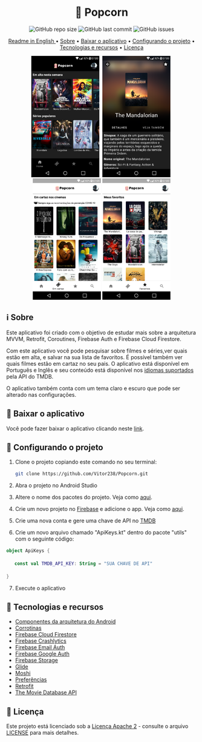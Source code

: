 <h1 align="center"> 🍿 Popcorn </h1>

<p align="center">
<img alt="GitHub repo size" src="https://img.shields.io/github/repo-size/Vitor238/Popcorn">

<img alt="GitHub last commit" src="https://img.shields.io/github/last-commit/Vitor238/Popcorn">

<img alt="GitHub issues" src="https://img.shields.io/github/issues/Vitor238/Popcorn">

</p>

<p align="center">
 <a href="./README.md">Readme in English </a> •
 <a href="#information_source-sobre">Sobre</a> •
 <a href="#iphone-baixar-o-aplicativo">Baixar o aplicativo</a> •
 <a href="#hammer-configurando-o-projeto">Configurando o projeto</a> •
 <a href="#rocket-tecnologias-e-recursos">Tecnologias e recursos</a> •
 <a href="#memo--licença">Licença</a>
</p>

<p align="center">
<img src="./screenshots/home_pt_br.png" alt="Home" 
width="180">
<img src="./screenshots/info_pt_br.png" 
alt="Info" width="180" hspace="4">
<img src="screenshots/now_playing_pt_br.png" alt="Em cartaz" 
width="180">
<img src="./screenshots/favorites_pt_br.png" alt="Favoritos" 
width="180">
</p>

## :information_source: Sobre

Este aplicativo foi criado com o objetivo de estudar mais sobre a arquitetura MVVM, Retrofit, Coroutines, Firebase Auth e Firebase Cloud Firestore.

Com este aplicativo você pode pesquisar sobre filmes e séries,ver quais estão em alta, e salvar na sua lista de favoritos. É possível também ver quais filmes estão em cartaz no seu pais. O aplicativo está disponível em Português e Inglês e seu conteúdo está disponível nos [idiomas suportados](https://developers.themoviedb.org/3/configuration/get-languages) pela API do TMDB.

O aplicativo também conta com um tema claro e escuro que pode ser alterado nas configurações.


## :iphone: Baixar o aplicativo

Você pode fazer baixar o aplicativo clicando neste [link](https://github.com/Vitor238/Popcorn/releases/download/v1.0.4/popcorn.apk).

## :hammer: Configurando o projeto

1. Clone o projeto copiando este comando no seu terminal:

   ```bash
   git clone https://github.com/Vitor238/Popcorn.git
   ```

2. Abra o projeto no Android Studio

3. Altere o nome dos pacotes do projeto. Veja como [aqui](https://stackoverflow.com/a/29092698/9729980).

4. Crie um novo projeto no [Firebase](https://console.firebase.google.com/) e adicione o app. Veja como [aqui](https://firebase.google.com/docs/android/setup).

5. Crie uma nova conta e gere uma chave de API no [TMDB](https://developers.themoviedb.org/3/getting-started/introduction)

6. Crie um novo arquivo chamado "ApiKeys.kt" dentro do pacote "utils" com o seguinte código:

```kotlin
object ApiKeys {

   const val TMDB_API_KEY: String = "SUA CHAVE DE API"

}
```

7. Execute o aplicativo

## :rocket: Tecnologias e recursos

- [Componentes da arquitetura do Android](https://developer.android.com/topic/libraries/architecture?hl=pt-br)
- [Corrotinas](https://developer.android.com/kotlin/coroutines?hl=pt-br)
- [Firebase Cloud Firestore](https://firebase.google.com/docs/firestore/quickstart?hl=pt-br)
- [Firebase Crashlytics](https://firebase.google.com/docs/crashlytics/get-started?hl=pt-br&platform=android)
- [Firebase Email Auth](https://firebase.google.com/docs/auth/android/password-auth?hl=pt-br)
- [Firebase Google Auth](https://firebase.google.com/docs/auth/android/google-signin?hl=pt)
- [Firebase Storage](https://firebase.google.com/docs/storage/android/start?hl=pt-br)
- [Glide](https://github.com/bumptech/glide)
- [Moshi](https://github.com/square/moshi)
- [Preferências](https://developer.android.com/jetpack/androidx/releases/preference?hl=pt-br)
- [Retrofit](https://github.com/square/retrofit)
- [The Movie Database API](https://www.themoviedb.org/documentation/api)


## :memo:  Licença

Este projeto está licenciado sob a [Licença Apache 2](https://www.apache.org/licenses/LICENSE-2.0https://www.apache.org/licenses/LICENSE-2.0) - consulte o arquivo [LICENSE](LICENSE) para mais detalhes.
